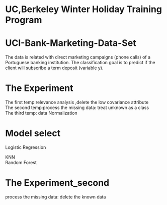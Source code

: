 # UC,Berkeley Winter Holiday Training Program
# UCI-Bank-Marketing-Data-Set
The data is related with direct marketing campaigns (phone calls) of a Portuguese banking institution. The classification goal is to predict if the client will subscribe a term deposit (variable y).
# The Experiment 
The first temp:relevance analysis ,delete the low covariance attribute  
The second temp:process the missing data: treat unknown as a class  
The third temp: data Normalization 
# Model select
Logistic Regression  

KNN  
Random Forest  
# The Experiment_second
process the missing data: delete the known data
